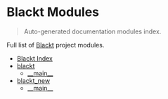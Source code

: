 # Blackt Modules

> Auto-generated documentation modules index.

Full list of [Blackt](#blackt-index) project modules.

- [Blackt Index](#blackt-index)
- [blackt](blackt/index.md#blackt)
    - [\_\_main\_\_](blackt/module.md#__main__)
- [blackt_new](blackt_new/index.md#blackt_new)
    - [\_\_main\_\_](blackt_new/module.md#__main__)
